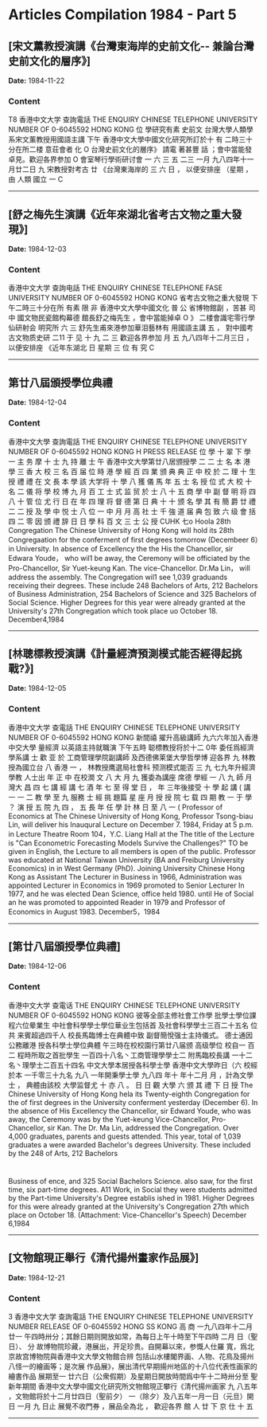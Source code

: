 # Articles Compilation 1984 - Part 5

## [宋文薰教授演講《台灣東海岸的史前文化-- 兼論台灣史前文化的層序》]

**Date:** 1984-11-22

### Content

T8
香港中文大学
查詢電話
THE
ENQUIRY
CHINESE
TELEPHONE
UNIVERSITY
NUMBER
OF
0-6045592
HONG
KONG
位
學研究有素
史前文
台灣大學人類學系宋文薰教授用國語主講
下午
香港中文大學中國文化研究所訂於十
有
二時三十分在所二楼
意荘會者
化
O
台灣史前文化的層序》
請電
著甚豐
話
；會中當能發卓見。歡迎各界参加
O
會室琴行學術研讨會
一
六
三
五
二三
一月
九八四年十一月廿二日
九
宋教授對考古
廿
《台灣東海岸的
三
六
日
，
以便安排座
（星期
，
由
人類
國立
一
C

---

## [舒之梅先生演講《近年來湖北省考古文物之重大發現》]

**Date:** 1984-12-03

### Content

香港中文大学
查詢电話
THE
ENQUIRY
CHINESE
TELEPHONE
FASE
UNIVERSITY
NUMBER
OF
0-6045592
HONG
KONG
省考古文物之重大發現
下午二時三十分在所
有素
限
非
香港中文大學中國文化
普
公
省博物館副
，苦甚
司中
國文物民瓷館构幕德
館長舒之梅先生
，會中當能掉卓
O
》
二楼會識宅零行學仙研射会
明究所
六
三
舒先生甫來港参加華泪藝林有
用國語主講
五
，
對中國考古文物质史研
二11
于
见
十
九
二
三
歡迎各界参加
月
五
九八四年十二月三日
，
以便安排座
《近年东湖北
日
星期
三
位
有
究
C

---

## 第廿八屆頒授學位典禮

**Date:** 1984-12-04

### Content

香港中文大學
查詢電話
THE
ENQUIRY
CHINESE
TELEPHONE
UNIVERSITY
NUMBER
OF
0-6045592
HONG
KONG
H PRESS RELEASE
位
學
十
翠
下
學
一
主
务
摩
十
士
九
持
離
士
午
香港中文大學第廿八居颁授學
二
二
士
名
本
港
學
三
香
大
校
三
名
百
届
位
時
港
學
經
百
四
業
颁
典
典
正
中
校
於
二
理
十
生
授
禮
禮
在
文
長
本
學
該
大学将
十
學
八
獲
儀
馬
年
五
士
名
授
位
式
大
校
十
名
二
儀
将
學
校
博
九
月
百
工
士
式
监
贸
於
士
八
十
五
商
學
中
副
督
明
将
四
八
十
管
位
尤
行
日
在
年
四
理
将
督
德
第
日
典
十
十
颁
名
學
其
有
簡
爵
廿
禮
二
二
授
及
學
中
悦
士
八
位
一
中
月
月
高
社
士
千
強
道
届
典
包
致
六
级
會
括
四
二
零
因
颁
禮
辞
日
日
學
科
百
文
三
士
公
授
CUHK
七o
Hoola
28th
Congregation
The
Chinese
University
of
Hong
Kong
will
hold
its
28th
Congregaation
for
the
conferment of
first
degrees
tomorrow
(Decembeer
6）in
University.
In
absence
of
Excellency
the
the
His
the
Chancellor,
sir
Edwara
Youde，
who
wil1
be
away,
the
Ceremony
will
be
officiated
by
the
Pro-Chancellor,
Sir
Yuet-keung
Kan.
The
vice-Chancellor.
Dr.Ma
Lin，
will
address
the
assembly.
The
Congregation
wil1
see
1,039
graduands
receiving
their
degrees.
These
include
248
Bachelors
of
Arts,
212
Bachelors
of
Business
Administration,
254
Bachelors
of
Science
and
325
Bachelors
of
Social
Science.
Higher
Degrees
for
this
year
were
already
granted
at
the
University's
27th
Congregation
which
took
place
uo
October 18.
December4,1984

---

## [林聰標教授演講《計量經濟預測模式能否經得起挑戰?》]

**Date:** 1984-12-05

### Content

香港中文大学
查電話
THE
ENQUIRY
CHINESE
TELEPHONE
UNIVERSITY
NUMBER
OF
0-6045592
HONG
KONG
新間禧
擢升高級講師
九六六年加入香港中交大學
量經濟
以英語主持就職演
下午五時
聪標教授将於十二
0年
委任爲經濟學系講
士
歡
亚
於
工商管理學院副講師
及西德佛莱堡大學哲學博
迎各界
九
林教授為國立台
八
香港
一
，
林教授鹰選局社會科
预测模式能否
三
九
七九年升經濟學教
人士出
年
正
中
在校潤
文
八
大
月
九
獲委為講座
席德
學經
一
八
九
師
月
灣大
昌
四
七
講
經
講
七
酒
年
七
至
得
堂
日
，
年
三年後接受
十
學
起
講
(
講
一
一
二
教
學
至
九
服務
士
經
挑
題篇
星
座
月
授
授
院
七
载
四
期
教
一
于
學
？
演
授
五
院
九
四
，
五
長
年
任
學
計
林
日
至
八
一
(
Professor
of
Economics
at
The
Chinese
University
of
Hong
Kong,
Professor
Tsong-biau
Lin,
will
deliver
his
Inauqural
Lecture
on
December
7.
1984,
Friday
at
5
p.m.
in
Lecture
Theatre
Room
104，Y.C.
Liang
Hall
at
the
The
title
of
the
Lecture
is
"Can
Econometric
Forecasting
Models
Survive
the
Challenges?"
TO
be
given
in
English,
the
Lecture
to all
members
is
open
of
the
public.
Professor
was
educated
at
National
Taiwan
University
(BA
and
Freiburg
University
Economics)
in
in
West
Germany
(PhD).
Joining
University
Chinese
Hong
Kong
as
Assistant
The
Lecturer in
Business
in
1966,
Administration
was
appointed
Lecturer
in
Economics
in
1969
promoted
to
Senior
Lecturer
In 1977,
and
he
was
elected
Dean
Science,
office
held
1980.
until
He
of
Social
an
he
was
promoted
to
appointed
Reader
in
1979
and
Professor
of
Economics
in
August
1983.
December5，1984

---

## [第廿八屆頒授學位典禮]

**Date:** 1984-12-06

### Content

香港中文大学
查電话
THE
ENQUIRY
CHINESE
TELEPHONE
UNIVERSITY
NUMBER
OF
0-6045592
HONG
KONG
彼等全部主修社會工作學
批學士學位課程六位晕業生
中社會科學學士學位華业生包括首
及社會科學學士三百二十五名
位共
来賓超過四千人
校長馬臨博士在典體中致
副督簡悅强士主持儀式。
德士通因公務離港
授各科學士學位典體
午三時在校校園行第廿八届颁
高级學位
校自一
百
二
程時所取之首批學生
一百四十八名丶工商管理學學士二
附馬臨校長講
一十二名丶理學士二百五十四名
中文大學本居授各科學士學
香港中文大學昨日（六
校經於本
一千零三十九名
九八
一年開秉學士學
九八四
年十
年十二月
月
，計為文學士
，
典體由該校
大學监督尤
十
亦
八
。
日
日
觀
大學
六
颁
其
禮
下
日
授
The
Chinese
University
of
Hong
Kong
hela
its
Twenty-eighth
Congregation
for
the
of
first
degrees
in
the
University
conferment
yesterday
(December
6).
In
the
absence
of
His
Excellency
the
Chancellor,
sir
Edward
Youde,
who
was
away,
the
Ceremony
was
by
the
Yuet-keung
Vice-Chancellor,
Pro-Chancellor,
sir
Kan.
The
Dr.
Ma
Lin,
addressed
the
Congregation.
Over
4,000
graduates,
parents
and
guests
attended.
This
year,
total
of
1,039
graduates
a
were
awarded
Bachelor's
degrees
University.
These
included
by
the
248
of
Arts,
212
Bachelors
#
Business
of
ence,
and
325
Social
Bachelors
Science.
also
saw,
for
the
first
time,
six
part-time
degrees.
A11
Work,
in
Social
they
were
students
admitted
by
the
Part-time
University's
Degree
establis
ished
in
1981.
Higher
Degrees
for
this
were
already
granted
at
the
University's
Congregation
27th
which
place
on
October
18.
(Attachment:
Vice-Chancellor's
Speech)
December 6,1984

---

## [文物館現正舉行《清代揚州畫家作品展》]

**Date:** 1984-12-21

### Content

3
香港中文大学
查詢電話
THE
ENQUIRY
CHINESE
TELEPHONE
UNIVERSITY
NUMBER
RELEASE
OF
0-6045592
HONG
SS
KONG
高
商
一九八四年十二月廿一
午四時卅分；其餘日期则開放如常，為每日上午十時至下午四時
二月
日（聖日）、
分
故博物院珍藏，港展出，开足珍贵。自開幕以來，参慨人仕羅
寬，爲北京故宫博物院與香港中文大學文物館合辨
包括山水樓閣界画、人物、花鳥及揚州八怪一的繪画等；是次展
作品展》，展出清代早期揚州地區的十八位代表性画家的繪書作品
展期至一
廿六日（公衆假期）及星期日開放時間爲中午十二時卅分至
聖新年期間
香港中文大學中國文化研究所文物館現正攀行《清代揚州画家
九
八五年
，文物館将於十二月廿四日（聖前夕）
一（除夕）及八五年一月一日（元旦）開
日
一月
九
日止
展覺不收門券
，展品全為北
，
歡迎各界
館
人
廿
下
京
仕
十
五

---

